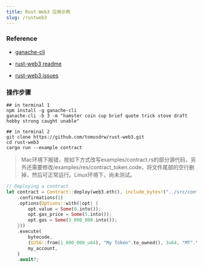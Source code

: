```yaml
---
title: Rust-Web3 应用示例
slug: /rustweb3
---
```

### Reference
- [ganache-cli](https://github.com/trufflesuite/ganache-cli)

- [rust-web3 readme](https://github.com/tomusdrw/rust-web3/blob/master/examples/readme.md)

- [rust-web3 issues](https://github.com/tomusdrw/rust-web3/issues/195)

### 操作步骤

```shell
## in terminal 1
npm install -g ganache-cli
ganache-cli -b 3 -m "hamster coin cup brief quote trick stove draft hobby strong caught unable"

## in terminal 2
git clone https://github.com/tomusdrw/rust-web3.git
cd rust-web3
cargo run --example contract
```

> Mac环境下报错，按如下方式改写examples/contract.rs的部分源代码，另外还需要修改/examples/res/contract_token.code，将文件尾部的空行删掉，然后可正常运行。Linux环境下，尚未测试。

```rust
// Deploying a contract
let contract = Contract::deploy(web3.eth(), include_bytes!("../src/contract/res/token.json"))?
    .confirmations(1)
    .options(Options::with(|opt| {
        opt.value = Some(0.into());
        opt.gas_price = Some(5.into());
        opt.gas = Some(3_000_000.into());
    }))
    .execute(
        bytecode,
        (U256::from(1_000_000_u64), "My Token".to_owned(), 3u64, "MT".to_owned()),
        my_account,
    )
    .await?;
```
